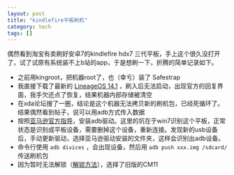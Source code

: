 ```yaml
---
layout: post
title: "kindlefire平板刷机"
category: tech
tags: []
---
```


偶然看到淘宝有卖刷好安卓7的kindlefire hdx7 三代平板，手上这个很久没打开了，试了试原有系统装不上b站的app，于是想刷一下，折腾的简单记录如下。

- 之前用kingroot，把机器root了，也（幸亏）装了 Safestrap
- 我直接下载了最新的 [LineageOS 14.1](https://forum.xda-developers.com/kindle-fire-hdx/orig-development/rom-cm-14-1-thor-t3517481) ，刷入后无法启动，出现官方的回复界面，我手欠还点了恢复，结果机器内部存储被清空
- 在xda论坛搜了一圈，结论是这个机器无法拷贝新的刷机包，已经死循环了。结果偶然看到帖子，说可以用adb方式传入数据
- 按照[亚马逊官方指导](https://developer.amazon.com/zh/docs/fire-tablets/connecting-adb-to-device.html)，安装adb驱动。这里的坑在于win7识别这个平板，正常状态是识别成平板设备，需要删掉这个设备，重新连接。发现新的usb设备后，手动更新驱动，选择亚马逊驱动安装的文件夹，这样会识别出adb设备。
- 命令行使用 `adb divices` ，会出现设备，然后用 `adb push xxx.img /sdcard/` 传送刷机包
- 因为暂时无法解锁（[解锁方法](https://zhuanlan.zhihu.com/p/22577425)），选择了旧版的CM11

